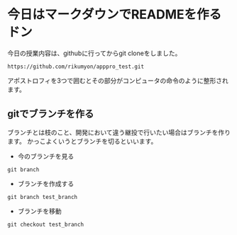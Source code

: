 # 今日はマークダウンでREADMEを作るドン
今日の授業内容は、githubに行ってからgit cloneをしました。
```
https://github.com/rikumyon/apppro_test.git
```
アポストロフィを3つで囲むとその部分がコンピュータの命令のように整形されます。

## gitでブランチを作る
ブランチとは枝のこと、開発において違う継投で行いたい場合はブランチを作ります。
かっこよくいうとブランチを切るといいます。

- 今のブランチを見る
```
git branch
```
- ブランチを作成する
```
git branch test_branch
```

- ブランチを移動
```
git checkout test_branch
```
